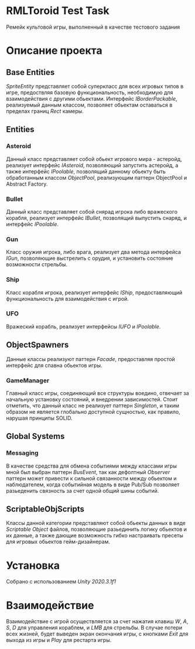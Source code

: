 # RMLToroid Test Task
Ремейк культовой игры, выполненный в качестве тестового задания
# Описание проекта
## Base Entities
*SpriteEntity* представляет собой суперкласс для всех игровых типов в игре, предоствляя базовую функциональность, необходимую для взаимодействия с другими обьектами. Интерфейс *IBorderPackable*, реализуемый данным классом, позволяет обьектам оставаться в пределах границ *Rect* камеры.
## Entities
### Asteroid
Данный класс представляет собой обьект игрового мира - астеройд, реализует интерфейс *IAsteroid*, позволяющий запустить астеройд, а также интерфейс *IPoolable*, позволящий данному обьекту быть обработанным классом *ObjectPool*, реализующим паттерн ObjectPool и Abstract Factory.
### Bullet
Данный класс представляет собой снярад игрока либо вражеского корабля, реализует интерфейс *IBullet*, позволящий выпустить снаряд, и интерфейс *IPoolable*.
### Gun
Класс оружия игрока, либо врага, реализует два метода интерфейса *IGun*, позволяющие выстрелить с орудия, и установить состояние возможности стрельбы.
### Ship
Класс корабля игрока, реализует интерфейс *IShip*, предоставляющий функциональность для взаимодействия с игрой.
### UFO
Вражеский корабль, реализует интерфейсы *IUFO* и *IPoolable*.
## ObjectSpawners
Данные классы реализуют паттерн *Facade*, предоставляя простой интерфейс для спавна обьектов игры.
### GameManager
Главный класс игры, соединяющий все структуры воедино, отвечает за начальную установку состояний, и внедрении зависимостей. Стоит отметить, что данный класс не реализует паттерн *Singleton*, и таким образом не является глобально доступной сущностью, как правило, нарушая принципы SOLID.
## Global Systems
### Messaging
В качестве средства для обмена событиями между классами игры мной был выбран паттерн *BusEvent*, так как дефолтный *Observer* паттерн может привести к сильной связанности между обьектом и наблюдателем, когда событийная модель в виде Pub/Sub позволяет разьеденить связность за счет одной общий шины событий.
## ScriptableObjScripts
Классы данной категории представляют собой обьекты данных в виде *Scriptable Object* файлов, позволяющие разьединить логику обьектов и их данные, а также дающие возможность гибко настраивать пресеты для игровых обьектов гейм-дизайнерам.
# Установка
Собрано с использованием *Unity 2020.3.1f1*
# Взаимодействие
Взаимодействие с игрой осуществляется за счет нажатия клавиш *W*, *A*, *S*, *D* для управления кораблем, и *LMB* для стрельбы. В случае потери всех жизней, будет выведен экран окончания игры, с кнопками *Exit* для выхода из игры и *Play* для рестарта игры.

